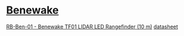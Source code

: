 # [Benewake](http://www.robotshop.com/en/benewake.html)

[RB-Ben-01 - Benewake TF01 LIDAR LED Rangefinder (10 m)](http://www.robotshop.com/en/benewake-tf01-lidar-led-rangefinder-10-m.html) [datasheet](http://www.robotshop.com/media/files/pdf/benewake-tf01-lidar-laser-rangefinder-10-m-Datasheel.pdf)
